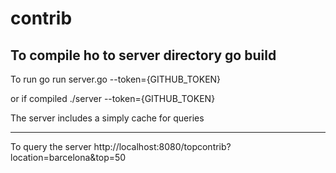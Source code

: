 # contrib

To compile ho to server directory
go build
--------------------------

To run
go run server.go --token={GITHUB_TOKEN}

or if compiled
./server --token={GITHUB_TOKEN}

The server includes a simply cache for queries

--------------------------
To query the server
http://localhost:8080/topcontrib?location=barcelona&top=50
